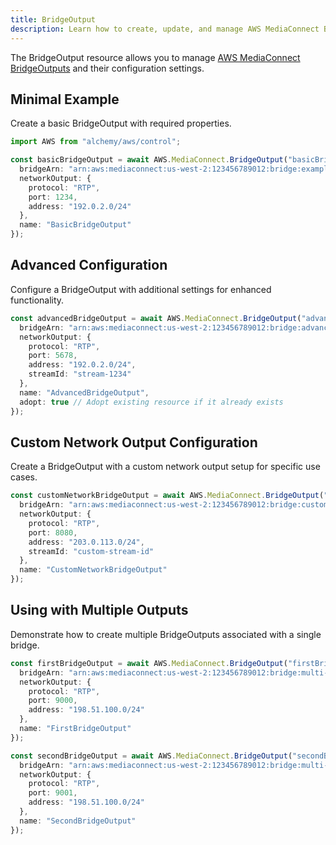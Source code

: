 ```yaml
---
title: BridgeOutput
description: Learn how to create, update, and manage AWS MediaConnect BridgeOutputs using Alchemy Cloud Control.
---
```


The BridgeOutput resource allows you to manage [AWS MediaConnect BridgeOutputs](https://docs.aws.amazon.com/mediaconnect/latest/userguide/) and their configuration settings.

## Minimal Example

Create a basic BridgeOutput with required properties.

```ts
import AWS from "alchemy/aws/control";

const basicBridgeOutput = await AWS.MediaConnect.BridgeOutput("basicBridgeOutput", {
  bridgeArn: "arn:aws:mediaconnect:us-west-2:123456789012:bridge:example-bridge",
  networkOutput: {
    protocol: "RTP",
    port: 1234,
    address: "192.0.2.0/24"
  },
  name: "BasicBridgeOutput"
});
```

## Advanced Configuration

Configure a BridgeOutput with additional settings for enhanced functionality.

```ts
const advancedBridgeOutput = await AWS.MediaConnect.BridgeOutput("advancedBridgeOutput", {
  bridgeArn: "arn:aws:mediaconnect:us-west-2:123456789012:bridge:advanced-bridge",
  networkOutput: {
    protocol: "RTP",
    port: 5678,
    address: "192.0.2.0/24",
    streamId: "stream-1234"
  },
  name: "AdvancedBridgeOutput",
  adopt: true // Adopt existing resource if it already exists
});
```

## Custom Network Output Configuration

Create a BridgeOutput with a custom network output setup for specific use cases.

```ts
const customNetworkBridgeOutput = await AWS.MediaConnect.BridgeOutput("customNetworkBridgeOutput", {
  bridgeArn: "arn:aws:mediaconnect:us-west-2:123456789012:bridge:custom-bridge",
  networkOutput: {
    protocol: "RTP",
    port: 8080,
    address: "203.0.113.0/24",
    streamId: "custom-stream-id"
  },
  name: "CustomNetworkBridgeOutput"
});
```

## Using with Multiple Outputs

Demonstrate how to create multiple BridgeOutputs associated with a single bridge.

```ts
const firstBridgeOutput = await AWS.MediaConnect.BridgeOutput("firstBridgeOutput", {
  bridgeArn: "arn:aws:mediaconnect:us-west-2:123456789012:bridge:multi-output-bridge",
  networkOutput: {
    protocol: "RTP",
    port: 9000,
    address: "198.51.100.0/24"
  },
  name: "FirstBridgeOutput"
});

const secondBridgeOutput = await AWS.MediaConnect.BridgeOutput("secondBridgeOutput", {
  bridgeArn: "arn:aws:mediaconnect:us-west-2:123456789012:bridge:multi-output-bridge",
  networkOutput: {
    protocol: "RTP",
    port: 9001,
    address: "198.51.100.0/24"
  },
  name: "SecondBridgeOutput"
});
```